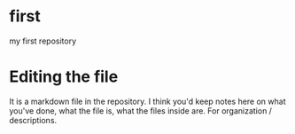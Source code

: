 # first
my first repository 

# Editing the file

It is a markdown file in the repository.
I think you'd keep notes here on what you've done, what the file is, what the files inside are. 
For organization / descriptions. 
